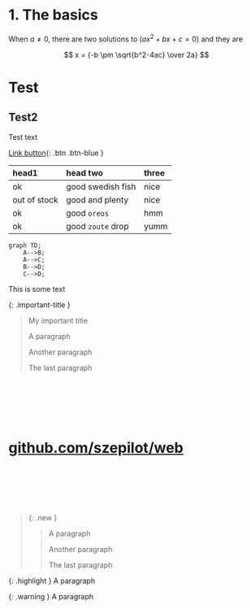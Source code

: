 # 1. The basics

When $a \ne 0$, there are two solutions to $(ax^2 + bx + c = 0)$ and they are 

$$ x = {-b \pm \sqrt{b^2-4ac} \over 2a} $$

# Test

## Test2

Test text

[Link button](https://szepilot.github.io/web){: .btn .btn-blue }

| head1        | head two          | three |
|:-------------|:------------------|:------|
| ok           | good swedish fish | nice  |
| out of stock | good and plenty   | nice  |
| ok           | good `oreos`      | hmm   |
| ok           | good `zoute` drop | yumm  |


```mermaid
graph TD;
    A-->B;
    A-->C;
    B-->D;
    C-->D;
```

This is some text

{: .important-title }
> My important title
>
> A paragraph
>
> Another paragraph
>
> The last paragraph



$~$

$~$

$~$

# [github.com/szepilot/web](https://github.com/szepilot/web/)

$~$

$~$

$~$





> {: .new }
> > A paragraph
> >
> > Another paragraph
> >
> > The last paragraph


{: .highlight }
A paragraph

{: .warning }
A paragraph
